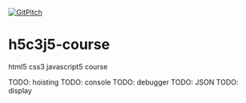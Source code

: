 [![GitPitch](https://gitpitch.com/assets/badge.svg)](https://gitpitch.com/freddi301/h5c3j5-course/master?grs=github&t=black)

# h5c3j5-course
html5 css3 javascript5 course

TODO: hoisting
TODO: console
TODO: debugger
TODO: JSON
TODO: display
